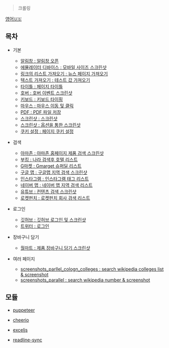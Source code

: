 > 크롤링

[영어🇺🇸](./README.md)

목차
------
* 기본
    * <a href = "https://github.com/bynodejs/crawling/blob/master/1.%20basics/alerts.js">알림창 : 알림창 오픈</a>
    * <a href = "https://github.com/bynodejs/crawling/blob/master/1.%20basics/emulate_devices.js">에뮬레이터 디바이스 : 모바일 사이즈 스크린샷</a>
    * <a href = "https://github.com/bynodejs/crawling/blob/master/1.%20basics/get_list_of_links.js">링크의 리스트 가져오기 : 뉴스 페이지 가져오기</a>
    * <a href = "https://github.com/bynodejs/crawling/blob/master/1.%20basics/get_text_value.js">텍스트 가져오기 : 테스트 값 가져오기</a>
    * <a href = "https://github.com/bynodejs/crawling/blob/master/1.%20basics/get_tilte.js">타이틀 : 페이지 타이틀</a>
    * <a href = "https://github.com/bynodejs/crawling/blob/master/1.%20basics/hover.js">호버 : 호버 이벤트 스크린샷</a>
    * <a href = "https://github.com/bynodejs/crawling/blob/master/1.%20basics/keyboard.js">키보드 : 키보드 타이핑</a>
    * <a href = "https://github.com/bynodejs/crawling/blob/master/1.%20basics/mouse.js">마우스 : 마우스 이동 및 클릭</a>
    * <a href = "https://github.com/bynodejs/crawling/blob/master/1.%20basics/pdf.js">PDF : PDF 파일 저장</a>
    * <a href = "https://github.com/bynodejs/crawling/blob/master/1.%20basics/screenshots.js">스크린샷 : 스크린샷</a>
    * <a href = "https://github.com/bynodejs/crawling/blob/master/1.%20basics/screenshots_clipped.js">스크린샷 : 옵션을 통한 스크린샷</a>
    * <a href = "https://github.com/bynodejs/crawling/blob/master/1.%20basics/set_cookie.js">쿠키 설정 : 페이지 쿠키 설정</a>

* 검색
    * <a href = "https://github.com/bynodejs/crawling/blob/master/2.%20search/amazon.js">아마존 : 아마존 홈페이지 제품 검색 스크린샷</a>
    * <a href = "https://github.com/bynodejs/crawling/blob/master/2.%20search/booking.js">부킹 : 나라 검색후 호텔 리스트</a>
    * <a href = "https://github.com/bynodejs/crawling/blob/master/2.%20search/gmarket.js">G마켓 : Gmarget 슈퍼딜 리스트</a>
    * <a href = "https://github.com/bynodejs/crawling/blob/master/2.%20search/google.js">구글 맵 : 구글맵 지역 검색 스크린샷</a>
    * <a href = "https://github.com/bynodejs/crawling/blob/master/2.%20search/instagram.js">인스타그램 : 인스타그램 태그 리스트</a>
    * <a href = "https://github.com/bynodejs/crawling/blob/master/2.%20search/naver.js">네이버 맵 : 네이버 맵 지역 검색 리스트</a>
    * <a href = "https://github.com/bynodejs/crawling/blob/master/2.%20search/youtube.js">유튜브 : 컨텐츠 검색 스크린샷</a>
     * <a href = "https://github.com/bynodejs/crawling/blob/master/3.%20login/roketpunch.js">로켓펀치 : 로켓펀치 회사 검색 리스트</a>

* 로그인
    * <a href = "https://github.com/bynodejs/crawling/blob/master/3.%20login/github.js">깃허브 : 깃허브 로그인 및 스크린샷</a>
    * <a href = "https://github.com/bynodejs/crawling/blob/master/3.%20login/twitter.js">트위터 : 로그인</a>

* 장바구니 담기
    * <a href = "https://github.com/bynodejs/crawling/blob/master/4.%20shopping-carts/walmart.js">월마트 : 제품 장바구니 담기 스크린샷</a>

* 여러 페이지
    * <a href = "https://github.com/bynodejs/crawling/blob/master/5.%20parallel-pages/screenshots_parallel_cologne_colleges.js">screenshots_parllel_cologn_colleges : search wikipedia colleges list & screenshot</a>
    * <a href = "https://github.com/bynodejs/crawling/blob/master/5.%20parallel-pages/screenshots_parallel.js">screenshots_parallel : search wikipedia number & screenshot</a>

모듈
--------

* <a href="https://github.com/GoogleChrome/puppeteer#readme">puppeteer</a>

* <a href="https://github.com/cheeriojs/cheerio#readme">cheerio</a>

* <a href="https://github.com/exceljs/exceljs#readme">exceljs</a>

* <a href="https://github.com/anseki/readline-sync">readline-sync</a>
